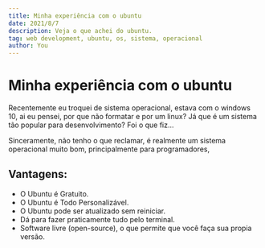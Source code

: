 ```yaml
---
title: Minha experiência com o ubuntu
date: 2021/8/7
description: Veja o que achei do ubuntu.
tag: web development, ubuntu, os, sistema, operacional
author: You
---
```


# Minha experiência com o ubuntu

Recentemente eu troquei de sistema operacional, estava com o windows 10, ai eu pensei, por que não formatar e por um linux? Já que é um sistema tão popular para desenvolvimento? Foi o que fiz...

Sinceramente, não tenho o que reclamar, é realmente um sistema operacional muito bom, principalmente para programadores, 

## Vantagens:

- O Ubuntu é Gratuito.
- O Ubuntu é Todo Personalizável.
- O Ubuntu pode ser atualizado sem reiniciar.
- Dá para fazer praticamente tudo pelo terminal.
- Software livre (open-source), o que permite que você faça sua propia versão.